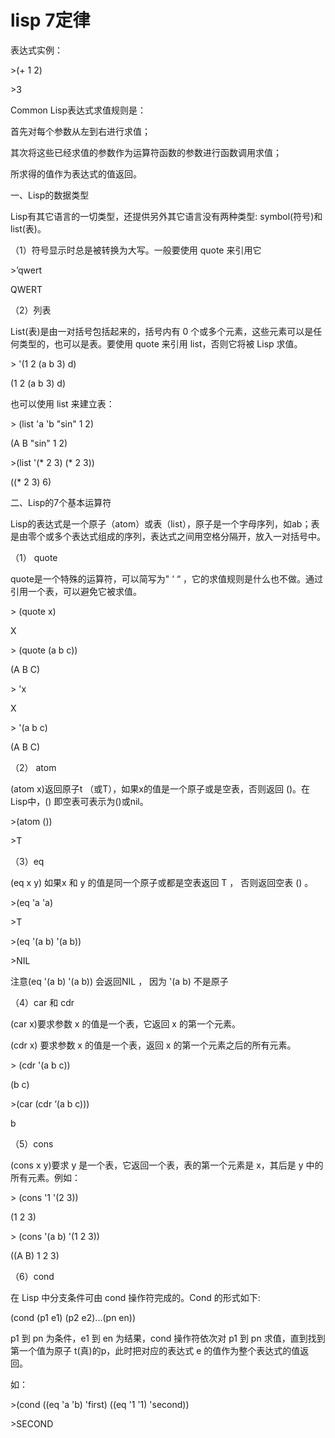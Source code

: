# lisp 7定律

表达式实例：

&gt;\(+ 1 2\)

&gt;3

Common Lisp表达式求值规则是：

首先对每个参数从左到右进行求值；

其次将这些已经求值的参数作为运算符函数的参数进行函数调用求值；

所求得的值作为表达式的值返回。

一、Lisp的数据类型

Lisp有其它语言的一切类型，还提供另外其它语言没有两种类型: symbol\(符号\)和 list\(表\)。

（1）符号显示时总是被转换为大写。一般要使用 quote 来引用它

&gt;’qwert 

QWERT 



（2）列表

List\(表\)是由一对括号包括起来的，括号内有 0 个或多个元素，这些元素可以是任何类型的，也可以是表。要使用 quote 来引用 list，否则它将被 Lisp 求值。

&gt; '\(1 2 \(a b 3\) d\) 

 \(1 2 \(a b 3\) d\) 

也可以使用 list 来建立表：

&gt; \(list 'a 'b "sin"   1 2\) 

\(A B "sin" 1 2\) 

&gt;\(list '\(\* 2 3\) \(\* 2 3\)\) 

\(\(\* 2 3\) 6\) 



二、Lisp的7个基本运算符

Lisp的表达式是一个原子（atom）或表（list），原子是一个字母序列，如ab；表是由零个或多个表达式组成的序列，表达式之间用空格分隔开，放入一对括号中。

（1） quote

quote是一个特殊的运算符，可以简写为" ‘ “ ，它的求值规则是什么也不做。通过引用一个表，可以避免它被求值。

&gt;   \(quote x\) 

X 

&gt; \(quote \(a b c\)\) 

\(A B C\) 

&gt; 'x 

X 

&gt; '\(a b c\) 

\(A B C\) 



（2） atom

\(atom x\)返回原子t （或T），如果x的值是一个原子或是空表，否则返回 \(\)。在Lisp中，\(\) 即空表可表示为\(\)或nil。

&gt;\(atom \(\)\)

&gt;T



（3）eq

\(eq x y\) 如果x 和 y 的值是同一个原子或都是空表返回 T ， 否则返回空表 \(\) 。

&gt;\(eq 'a 'a\)

&gt;T

&gt;\(eq '\(a b\) '\(a b\)\)

&gt;NIL

注意\(eq '\(a b\) '\(a b\)\) 会返回NIL ， 因为 '\(a b\) 不是原子



（4）car 和 cdr

\(car x\)要求参数 x 的值是一个表，它返回 x 的第一个元素。

\(cdr x\)  要求参数 x 的值是一个表，返回 x 的第一个元素之后的所有元素。

&gt; \(cdr '\(a b c\)\) 

\(b c\) 

&gt;\(car \(cdr ‘\(a b c\)\)\) 

b 



（5）cons

\(cons x y\)要求 y 是一个表，它返回一个表，表的第一个元素是 x，其后是 y 中的所有元素。例如：

&gt; \(cons '1 '\(2 3\)\) 

\(1 2 3\) 

&gt; \(cons '\(a b\) '\(1 2 3\)\) 

\(\(A B\) 1 2 3\) 



（6）cond

在 Lisp 中分支条件可由 cond 操作符完成的。Cond 的形式如下: 

\(cond \(p1 e1\) \(p2 e2\)...\(pn  en\)\) 

p1 到 pn 为条件，e1 到 en 为结果，cond 操作符依次对 p1 到 pn 求值，直到找到第一个值为原子 t\(真\)的p，此时把对应的表达式 e 的值作为整个表达式的值返回。

如：

&gt;\(cond \(\(eq 'a 'b\) 'first\) \(\(eq '1 '1\) 'second\)\)

&gt;SECOND


